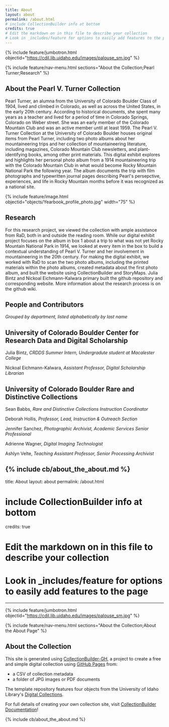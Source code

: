 ```yaml
---
title: About
layout: about
permalink: /about.html
# include CollectionBuilder info at bottom
credits: true
# Edit the markdown on in this file to describe your collection
# Look in _includes/feature for options to easily add features to the page
---
```


{% include feature/jumbotron.html objectid="https://cdil.lib.uidaho.edu/images/palouse_sm.jpg" %}

{% include feature/nav-menu.html sections="About the Collection;Pearl Turner;Research" %}

## About the Pearl V. Turner Collection

 Pearl Turner, an alumna from the University of Colorado Boulder Class of 1904, lived and climbed in Colorado, as well as across the United States, in the early 20th century. According to historical documents, she spent many years as a teacher and lived for a period of time in Colorado Springs, Colorado on Weber street. She was an early member of the Colorado Mountain Club and was an active member until at least 1959. The Pearl V. Turner Collection at the University of Colorado Boulder houses original items from Pearl Turner, including two photo albums about her mountaineering trips and her collection of mountaineering literature, including magazines, Colorado Mountain Club newsletters, and plant-identifying books, among other print materials. This digital exhibit explores and highlights her personal photo album from a 1914 mountaineering trip with the Colorado Mountain Club in what would become Rocky Mountain National Park the following year. The album documents the trip with film photographs and typewritten journal pages describing Pearl's persepctive, experiences, and life in Rocky Mountain months before it was recognized as a national site.

{% include feature/image.html objectid="objects/Yearbook_profile_photo.jpg" width="75" %}


## Research
For this research project, we viewed the collection with ample assistance from RaD, both in and outside the reading room. While our digital exhibit project focuses on the album in box 1 about a trip to what was not yet Rocky Mountain National Park in 1914, we looked at every item in the box to build a contextual understanding of Pearl V. Turner and her involvement in mountaineering in the 20th century. For making the digital exhibit, we worked with RaD to scan the two photo albums, including the printed materials within the photo albums, created metadata about the first photo album, and built the website using CollectionBuilder and StoryMaps. Julia Bintz and Nickoal Eichmann-Kalwara primary built the github repository and corresponding website. More information about the research process is on the github wiki. 

## People and Contributors 

_Grouped by department, listed alphabetically by last name_

## University of Colorado Boulder Center for Research Data and Digital Scholarship

Julia Bintz, _CRDDS Summer Intern, Undergradute student at Macalester College_

Nickoal Eichmann-Kalwara, _Assistant Professor, Digital Scholarship Librarian_



## University of Colorado Boulder Rare and Distinctive Collections

Sean Babbs, _Rare and Distinctive Collections Instruction Coordinator_

Deborah Hollis, _Professor, Lead, Instruction & Outreach Section_

Jennifer Sanchez, _Photographic Archivist, Academic Services Senior Professional_

Adrienne Wagner, _Digital Imaging Technologist_

Ashlyn Velte, _Teaching Assistant Professor, Senior Processing Archivist_











<!-- IMPORTANT!!! DELETE this comment and the include below when you are finished editing this page for your collection. The include below introduces about page features. They will show up on your collection's about page until you delete it.  -->
{% include cb/about_the_about.md %} 
---
title: About
layout: about
permalink: /about.html
# include CollectionBuilder info at bottom
credits: true
# Edit the markdown on in this file to describe your collection
# Look in _includes/feature for options to easily add features to the page
---

{% include feature/jumbotron.html objectid="https://cdil.lib.uidaho.edu/images/palouse_sm.jpg" %}

{% include feature/nav-menu.html sections="About the Collection;About the About Page" %}

## About the Collection

This site is generated using [CollectionBuilder-GH](https://collectionbuilding.github.io/gh/), a project to create a free and simple digital collection using [GitHub Pages](https://pages.github.com/) from: 

- a CSV of collection metadata
- a folder of JPG images or PDF documents

The template repository features four objects from the University of Idaho Library's [Digital Collections](https://www.lib.uidaho.edu/digital). 

For full details of creating your own collection site, visit [CollectionBuilder Documentation](https://collectionbuilder.github.io/cb-docs/)!

<!-- IMPORTANT!!! DELETE this comment and the include below when you are finished editing this page for your collection. The include below introduces about page features. They will show up on your collection's about page until you delete it.  -->
{% include cb/about_the_about.md %} 
